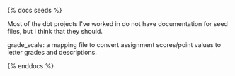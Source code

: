 {% docs seeds %}

Most of the dbt projects I've worked in do not have documentation for seed files, but I think that they should.

grade_scale: a mapping file to convert assignment scores/point values to letter grades and descriptions. 

{% enddocs %}
